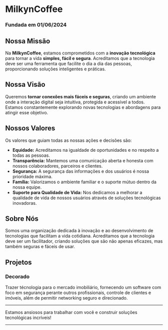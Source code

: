 # MilkynCoffee

### Fundada em 01/06/2024

## Nossa Missão
Na **MilkynCoffee**, estamos comprometidos com a **inovação tecnológica** para tornar a vida **simples, fácil e segura**. Acreditamos que a tecnologia deve ser uma ferramenta que facilite o dia a dia das pessoas, proporcionando soluções inteligentes e práticas.

## Nossa Visão
Queremos **tornar conexões mais fáceis e seguras**, criando um ambiente onde a interação digital seja intuitiva, protegida e acessível a todos. Estamos constantemente explorando novas tecnologias e abordagens para atingir esse objetivo.

## Nossos Valores
Os valores que guiam todas as nossas ações e decisões são:

- **Equidade:** Acreditamos na igualdade de oportunidades e no respeito a todas as pessoas.
- **Transparência:** Mantemos uma comunicação aberta e honesta com nossos colaboradores, parceiros e clientes.
- **Segurança:** A segurança das informações e dos usuários é nossa prioridade máxima.
- **Família:** Valorizamos o ambiente familiar e o suporte mútuo dentro da nossa equipe.
- **Suporte para Qualidade de Vida:** Nos dedicamos a melhorar a qualidade de vida de nossos usuários através de soluções tecnológicas inovadoras.

## Sobre Nós

Somos uma organização dedicada à inovação e ao desenvolvimento de tecnologias que facilitam a vida cotidiana. Acreditamos que a tecnologia deve ser um facilitador, criando soluções que são não apenas eficazes, mas também seguras e fáceis de usar.

## Projetos

### Decorado

Trazer técnologia para o mercado imobiliário, fornecendo um software com foco em segurança perante outros profissionais, controle de clientes e imóveis, além de permitir networking seguro e direcionado.

---

Estamos ansiosos para trabalhar com você e construir soluções tecnológicas incríveis!

---
